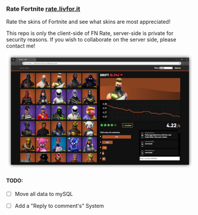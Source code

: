### Rate Fortnite [rate.livfor.it](http://rate.livfor.it/)

Rate the skins of Fortnite and see what skins are most appreciated!

This repo is only the client-side of FN Rate, server-side is private for security reasons. If you wish to collaborate on the server side, please contact me!

![Showcase Image Screenshot](img/17-8-screenshot.png)

#### TODO: 
 - [ ] Move all data to mySQL
 - [ ] Add a "Reply to comment's" System

 
